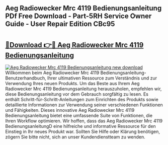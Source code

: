 ## Aeg Radiowecker Mrc 4119 Bedienungsanleitung PDf Free Download - Part-5RH Service Owner Guide - User Repair Edition CBc95

# <h2><a href="http://df002n.blite.top/?on=Aeg+Radiowecker+Mrc+4119+Bedienungsanleitung">🔗Download 👉🔴 Aeg Radiowecker Mrc 4119 Bedienungsanleitung</a></h2>

[![Aeg Radiowecker Mrc 4119 Bedienungsanleitung new download](https://i.imgur.com/lujVjoI.png)](http://df002n.blite.top/?on=Aeg+Radiowecker+Mrc+4119+Bedienungsanleitung)
Willkommen beim Aeg Radiowecker Mrc 4119 Bedienungsanleitung-Benutzerhandbuch, Ihrer ultimativen Ressource zum Verständnis und zur Verwendung Ihres neuen Produkts. Um das Beste aus Ihrem Aeg Radiowecker Mrc 4119 Bedienungsanleitung herauszuholen, empfehlen wir, diese Bedienungsanleitung vor dem Gebrauch sorgfältig zu lesen. Es enthält Schritt-für-Schritt-Anleitungen zum Einrichten des Produkts sowie detaillierte Informationen zur Verwendung seiner verschiedenen Funktionen und Fähigkeiten. Dieses innovative Aeg Radiowecker Mrc 4119 Bedienungsanleitung bietet eine umfassende Suite von Funktionen, die Ihren Workflow optimieren. Wir hoffen, dass das Aeg Radiowecker Mrc 4119 BedienungsanleitungD eine hilfreiche und informative Ressource für den Einstieg in Ihr neues Produkt war. Sollten Sie Hilfe oder Klärung benötigen, zögern Sie bitte nicht, sich an unser Kundendienstteam zu wenden.
